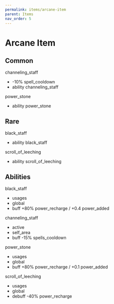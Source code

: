 ```yaml
---
permalink: items/arcane-item
parent: Items
nav_order: 5
---
```


# Arcane Item

## Common

channeling_staff
- -10% spell_cooldown
- ability channeling_staff

power_stone
- ability power_stone

## Rare

black_staff
- ability black_staff

scroll_of_leeching
- ability scroll_of_leeching

## Abilities

black_staff
- usages
- global
- buff +80% power_recharge / +0.4 power_added

channeling_staff
- active
- self_area
- buff -15% spells_cooldown

power_stone
- usages
- global
- buff +80% power_recharge / +0.1 power_added

scroll_of_leeching
- usages
- global
- debuff -40% power_recharge
